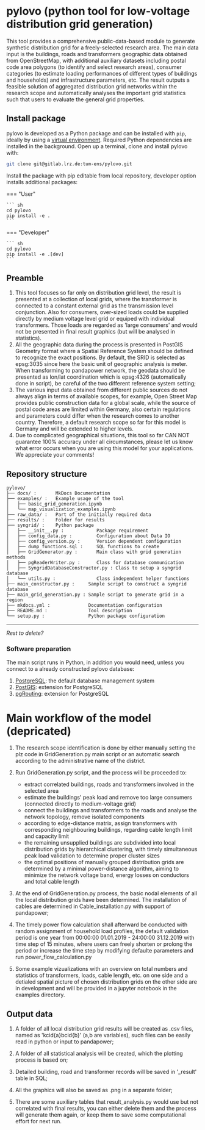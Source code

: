 # pylovo (python tool for low-voltage distribution grid generation)

This tool provides a comprehensive public-data-based module to generate synthetic distribution grid for a
freely-selected research area. The main data input is the buildings, roads and transformers geographic data obtained
from OpenStreetMap, with additional auxiliary datasets including postal code area polygons (to identify and select
research areas), consumer categories (to estimate loading performances of different types of buildings and households)
and infrastructure parameters, etc. The result outputs a feasible solution of aggregated distribution grid networks
within the research scope and automatically analyses the important grid statistics such that users to evaluate the
general grid properties.

## Install package

pylovo is developed as a Python package and can be installed with
`pip`, ideally by using a [virtual environment]. Required Python dependencies are installed in the background. Open up a
terminal, clone and install pylovo with:

``` sh
git clone git@gitlab.lrz.de:tum-ens/pylovo.git
```

Install the package with pip editable from local repository, developer option installs additional packages:

=== "User"

    ``` sh
    cd pylovo
    pip install -e .
    ```

=== "Developer"

    ``` sh
    cd pylovo
    pip install -e .[dev]
    ```

## Preamble

1. This tool focuses so far only on distribution grid level, the result is presented at a collection of local grids,
   where the transformer is connected to a constant external grid as the transmission level conjunction. Also for
   consumers, over-sized loads could be supplied directly by medium voltage level grid or equiped with individual
   transformers. Those loads are regarded as 'large consumers' and would not be presented in final result graphics (but
   will be analysed in statistics).
2. All the geographic data during the process is presented in PostGIS Geometry format where a Spatial Reference System
   should be defined to recognize the exact positions. By default, the SRID is selected as epsg:3035 since here the
   basic unit of geographic analysis is meter. When transforming to pandapower network, the geodata should be presented
   as lon/lat coordination which is epsg:4326 (automatically done in script), be careful of the two different reference
   system setting;
3. The various input data obtained from different public sources do not always align in terms of available scopes, for
   example, Open Street Map provides public construction data for a global scale, while the source of postal code areas
   are limited within Germany, also certain regulations and parameters could differ when the research comes to another
   country. Therefore, a default research scope so far for this model is Germany and will be extended to higher levels.
4. Due to complicated geographical situations, this tool so far CAN NOT guarantee 100% accuracy under all circumstances,
   please let us know what error occurs when you are using this model for your applications. We appreciate your
   comments!

## Repository structure

```
pylovo/
├── docs/ :       MkDocs Documentation
├── examples/ :   Example usage of the tool
│   ├── basic_grid_generation.ipynb
│   └── map_visualization_examples.ipynb
├── raw_data/ :   Part of the initially required data
├── results/ :    Folder for results
├── syngrid/ :    Python package
│   ├── __init__.py :            Package requirement
│   ├── config_data.py :         Configuration about Data IO
│   ├── config_version.py :      Version dependent configuration
│   ├── dump_functions.sql :     SQL functions to create
│   ├── GridGenerator.py :       Main class with grid generation methods
│   ├── pgReaderWriter.py :      Class for database communication
│   ├── SyngridDatabaseConstructor.py : Class to setup a syngrid database
│   └── utils.py :               Class independent helper functions
├── main_constructor.py :     Sample script to construct a syngrid database
├── main_grid_generation.py : Sample script to generate grid in a region
├── mkdocs.yml :              Documentation configuration
├── README.md :               Tool description
└── setup.py :                Python package configuration
```

---
_Rest to delete?_

### Software preparation

The main script runs in Python, in addition you would need, unless you connect to a already constructed pylovo database:

1. [PostgreSQL]: the default database management system
2. [PostGIS]: extension for PostgreSQL
3. [pgRouting]: extension for PostgreSQL

# Main workflow of the model (depricated)

1. The research scope identification is done by either manually setting the plz code in GridGeneration.py main script or
   an automatic search according to the administrative name of the district.

2. Run GridGeneration.py script, and the process will be proceeded to:

    - extract correlated buildings, roads and transformers involved in the selected area
    - estimate the buildings' peak load and remove too large consumers (connected directly to medium-voltage grid)
    - connect the buildings and transformers to the roads and analyse the network topology, remove isolated components
    - according to edge-distance matrix, assign transformers with corresponding neighbouring buildings, regarding cable
      length limit and capacity limit
    - the remaining unsupplied buildings are subdivided into local distribution grids by hierarchical clustering, with
      timely simultaneous peak load validation to determine proper cluster sizes
    - the optimal positions of manually grouped distribution grids are determined by a minimal power-distance algorithm,
      aiming to minimize the network voltage band, energy losses on conductors and total cable length

3. At the end of GridGeneration.py process, the basic nodal elements of all the local distribution grids have been
   determined. The installation of cables are determined in Cable_installation.py with support of pandapower;

4. The timely power flow calculation shall afterward be conducted with random assignment of household load profiles, the
   default validation period is one year from 00:00:00 01.01.2019 - 24:00:00 31.12.2019 with time step of 15 minutes,
   where users can freely shorten or prolong the period or increase the time step by modifying defaulte parameters and
   run power_flow_calculation.py

5. Some example vizualizations with an overview on total numbers and statistics of transformers, loads, cable length,
   etc. on one side and a detialed spatial picture of chosen distribution grids on the other side are in development and
   will be provided in a jupyter notebook in the examples directory.

[//]: # (5. The branch result_analysis presents the plot_result.py where according to pandapower result from step 3, the grid generation result will be analysed to multiple perspectives including:)

[//]: # ()

[//]: # (   * some general overviews of total numbers of transformers, loads, cable length, etc.;)

[//]: # (   * numerical statistics of each size of transformers;)

[//]: # (   * spatial distribution of transformers;)

[//]: # (   * load estimation of household; )

[//]: # (   * spatial detialed picture of a single distribution grid &#40;picked by random index&#41;;)

[//]: # ()

[//]: # (users can by commenting or uncommenting corresponding codes in plot_result.py to select the required plots.)

## Output data

1. A folder of all local distribution grid results will be created as .csv files, named as 'kcid{a}bcid{b}' (a,b are
   variables), such files can be easily read in python or input to pandapower;

2. A folder of all statistical analysis will be created, which the plotting process is based on;

3. Detailed building, road and transformer records will be saved in '_result' table in SQL;

4. All the graphics will also be saved as .png in a separate folder;

5. There are some auxiliary tables that result_analysis.py would use but not correlated with final results, you can
   either delete them and the process will generate them again, or keep them to save some computational effort for next
   run.

[virtual environment]: https://realpython.com/what-is-pip/#using-pip-in-a-python-virtual-environment

[PostgreSQL]: https://www.postgresql.org/

[PostGIS]: https://postgis.net/install/

[pgRouting]: https://pgrouting.org/

[osm2po]: https://osm2po.de/